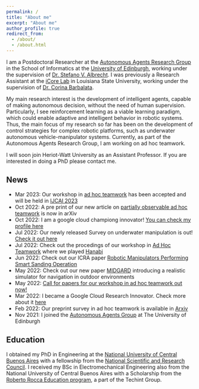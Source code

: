 ```yaml
---
permalink: /
title: "About me"
excerpt: "About me"
author_profile: true
redirect_from:
  - /about/
  - /about.html
---
```



I am a Postdoctoral Researcher at the [Autonomous Agents Research Group](https://agents.inf.ed.ac.uk/stefano-albrecht/) in the School of Informatics at the [University of Edinburgh](https://www.ed.ac.uk/), working under the supervision of [Dr. Stefano V. Albrecht](https://agents.inf.ed.ac.uk/stefano-albrecht/). I was previously a Research Assistant at the [iCore Lab](https://icorelab.github.io/index.html) in Louisiana State University, working under the supervision of [Dr. Corina Barbalata](https://www.lsu.edu/eng/mie/people/faculty/barbalata.php).


My main research interest is the development of intelligent agents, capable of making autonomous decision, without the need of human supervision. Particularly, I see reinforcement learning as a viable learning paradigm, which could enable adaptive and intelligent behavior in robotic systems. Thus, the main focus of my research so far has been on the development of control strategies for complex robotic platforms, such as underwater autonomous vehicle-manipulator systems. Currently, as part of the Autonomous Agents Research Group, I am working on ad hoc teamwork.


I will soon join Heriot-Watt University as an Assistant Professor. If you are interested in doing a PhD please contact me.  

## News
- Mar 2023: Our workshop in [ad hoc teamwork](https://sites.google.com/view/ad-hoc-teamwork/home?authuser=0) has been accepted and will be held in [IJCAI 2023](https://ijcai-23.org/)
- Oct 2022: A pre print of our new article on [partially observable ad hoc teamwork](https://arxiv.org/abs/2210.05448) is now in arXiv
- Oct 2022: I am a google cloud championg innovator! [You can check my profile here](https://developers.google.com/profile/u/ignacio-carlucho)
- Jul 2022: Our newly released Survey on underwater manipulation is out! [Check it out here](https://link.springer.com/article/10.1007/s43154-022-00089-2)
- Jul 2022: Check out the procedings of our workshop in [Ad Hoc Teamwork](https://sites.google.com/view/ad-hoc-teamwork/) where we played [Hanabi](https://twitter.com/IJCAIconf/status/1551182997017296897)
- Jun 2022: Check out our ICRA paper [Robotic Manipulators Performing Smart Sanding Operation](https://ieeexplore.ieee.org/abstract/document/9812029)
- May 2022: Check out our new paper [MIDGARD](https://arxiv.org/abs/2205.08389) introducing a realistic simulator for navigation in outdoor environments
- May 2022: [Call for papers for our workshop in ad hoc teamwork out now!](https://easychair.org/cfp/waht-2022)
- Mar 2022: I became a Google Cloud Research Innovator. Check more about it [here](https://cloud.google.com/edu/researchers/innovators)
- Feb 2022: Our preprint survey in ad hoc teamwork is available in [Arxiv](https://arxiv.org/abs/2202.10450)
- Nov 2021: I joined the [Autonomous Agents Group](https://agents.inf.ed.ac.uk/) at The University of Edinburgh



## Education

I obtained my PhD in Engineering at the [National University of Central Buenos Aires](https://www.unicen.edu.ar/english) with a fellowship from the [National Scientific and Research Council](https://www.conicet.gov.ar/?lan=en).  I received my BSc in Electromechanical Engineering also from the National University of Central Buenos Aires with a Scholarship from the [Roberto Rocca Education program](https://www.robertorocca.org/en/scholarships.aspx), a part of the Techint Group.
